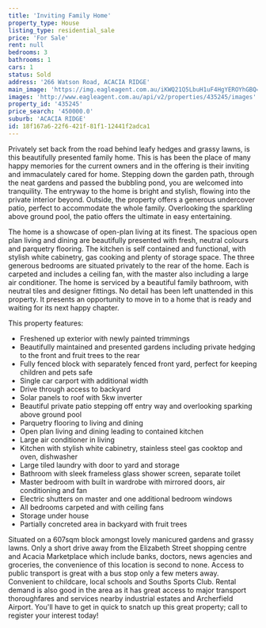 ```yaml
---
title: 'Inviting Family Home'
property_type: House
listing_type: residential_sale
price: 'For Sale'
rent: null
bedrooms: 3
bathrooms: 1
cars: 1
status: Sold
address: '266 Watson Road, ACACIA RIDGE'
main_image: 'https://img.eagleagent.com.au/iKWQ21Q5LbuH1uF4HgYEROYhGBQ=/1280x854/smart/https://s3-us-west-2.amazonaws.com/eagleagent-orig/images/6822176/128800954-image-M.jpg'
images: 'http://www.eagleagent.com.au/api/v2/properties/435245/images'
property_id: '435245'
price_search: '450000.0'
suburb: 'ACACIA RIDGE'
id: 18f167a6-22f6-421f-81f1-12441f2adca1
---
```

Privately set back from the road behind leafy hedges and grassy lawns, is this beautifully presented family home. This is has been the place of many happy memories for the current owners and in the offering is their inviting and immaculately cared for home. Stepping down the garden path, through the neat gardens and passed the bubbling pond, you are welcomed into tranquility. The entryway to the home is bright and stylish, flowing into the private interior beyond. Outside, the property offers a generous undercover patio, perfect to accommodate the whole family. Overlooking the sparkling above ground pool, the patio offers the ultimate in easy entertaining.

The home is a showcase of open-plan living at its finest. The spacious open plan living and dining are beautifully presented with fresh, neutral colours and parquetry flooring. The kitchen is self contained and functional, with stylish white cabinetry, gas cooking and plenty of storage space. The three generous bedrooms are situated privately to the rear of the home. Each is carpeted and includes a ceiling fan, with the master also including a large air conditioner. The home is serviced by a beautiful family bathroom, with neutral tiles and designer fittings. No detail has been left unattended in this property. It presents an opportunity to move in to a home that is ready and waiting for its next happy chapter.

This property features:

*  Freshened up exterior with newly painted trimmings
*  Beautifully maintained and presented gardens including private hedging to the front and fruit trees to the rear
*  Fully fenced block with separately fenced front yard, perfect for keeping children and pets safe
*  Single car carport with additional width
*  Drive through access to backyard
*  Solar panels to roof with 5kw inverter
*  Beautiful private patio stepping off entry way and overlooking sparking above ground pool
*  Parquetry flooring to living and dining
*  Open plan living and dining leading to contained kitchen
*  Large air conditioner in living
*  Kitchen with stylish white cabinetry, stainless steel gas cooktop and oven, dishwasher
*  Large tiled laundry with door to yard and storage
*  Bathroom with sleek frameless glass shower screen, separate toilet
*  Master bedroom with built in wardrobe with mirrored doors, air conditioning and fan
*  Electric shutters on master and one additional bedroom windows
*  All bedrooms carpeted and with ceiling fans
*  Storage under house
*  Partially concreted area in backyard with fruit trees

Situated on a 607sqm block amongst lovely manicured gardens and grassy lawns. Only a short drive away from the Elizabeth Street shopping centre and Acacia Marketplace which include banks, doctors, news agencies and groceries, the convenience of this location is second to none. Access to public transport is great with a bus stop only a few meters away. Convenient to childcare, local schools and Souths Sports Club. Rental demand is also good in the area as it has great access to major transport thoroughfares and services nearby industrial estates and Archerfield Airport. You'll have to get in quick to snatch up this great property; call to register your interest today!